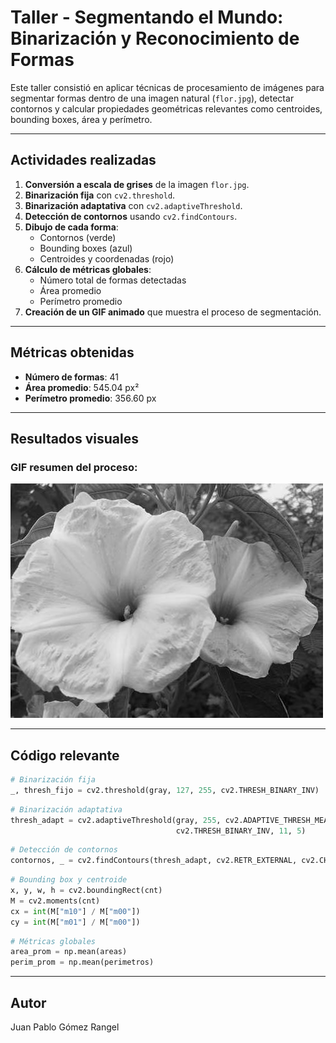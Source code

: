 # Taller - Segmentando el Mundo: Binarización y Reconocimiento de Formas

Este taller consistió en aplicar técnicas de procesamiento de imágenes para segmentar formas dentro de una imagen natural (`flor.jpg`), detectar contornos y calcular propiedades geométricas relevantes como centroides, bounding boxes, área y perímetro.

---

## Actividades realizadas

1. **Conversión a escala de grises** de la imagen `flor.jpg`.
2. **Binarización fija** con `cv2.threshold`.
3. **Binarización adaptativa** con `cv2.adaptiveThreshold`.
4. **Detección de contornos** usando `cv2.findContours`.
5. **Dibujo de cada forma**:
   - Contornos (verde)
   - Bounding boxes (azul)
   - Centroides y coordenadas (rojo)
6. **Cálculo de métricas globales**:
   - Número total de formas detectadas
   - Área promedio
   - Perímetro promedio
7. **Creación de un GIF animado** que muestra el proceso de segmentación.

---

## Métricas obtenidas

- **Número de formas**: 41  
- **Área promedio**: 545.04 px²  
- **Perímetro promedio**: 356.60 px

---

## Resultados visuales

### GIF resumen del proceso:

![GIF animado](./python/resultados/segmentacion.gif)

---

## Código relevante

```python
# Binarización fija
_, thresh_fijo = cv2.threshold(gray, 127, 255, cv2.THRESH_BINARY_INV)
```

```python
# Binarización adaptativa
thresh_adapt = cv2.adaptiveThreshold(gray, 255, cv2.ADAPTIVE_THRESH_MEAN_C,
                                     cv2.THRESH_BINARY_INV, 11, 5)
```

```python
# Detección de contornos
contornos, _ = cv2.findContours(thresh_adapt, cv2.RETR_EXTERNAL, cv2.CHAIN_APPROX_SIMPLE)
```

```python
# Bounding box y centroide
x, y, w, h = cv2.boundingRect(cnt)
M = cv2.moments(cnt)
cx = int(M["m10"] / M["m00"])
cy = int(M["m01"] / M["m00"])
```

```python
# Métricas globales
area_prom = np.mean(areas)
perim_prom = np.mean(perimetros)
```

---

## Autor

Juan Pablo Gómez Rangel
